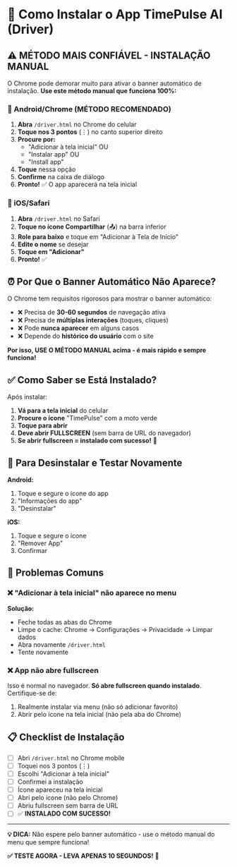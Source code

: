 # 📱 Como Instalar o App TimePulse AI (Driver)

## ⚠️ MÉTODO MAIS CONFIÁVEL - INSTALAÇÃO MANUAL

O Chrome pode demorar muito para ativar o banner automático de instalação. **Use este método manual que funciona 100%:**

### 📲 Android/Chrome (MÉTODO RECOMENDADO)

1. **Abra** `/driver.html` no Chrome do celular
2. **Toque nos 3 pontos** (⋮) no canto superior direito
3. **Procure por:**
   - "Adicionar à tela inicial" OU
   - "Instalar app" OU
   - "Install app"
4. **Toque** nessa opção
5. **Confirme** na caixa de diálogo
6. **Pronto!** ✅ O app aparecerá na tela inicial

### 🍎 iOS/Safari

1. **Abra** `/driver.html` no Safari
2. **Toque no ícone Compartilhar** (📤) na barra inferior
3. **Role para baixo** e toque em "Adicionar à Tela de Início"
4. **Edite o nome** se desejar
5. **Toque em "Adicionar"**
6. **Pronto!** ✅

## ⏰ Por Que o Banner Automático Não Aparece?

O Chrome tem requisitos rigorosos para mostrar o banner automático:

- ❌ Precisa de **30-60 segundos** de navegação ativa
- ❌ Precisa de **múltiplas interações** (toques, cliques)
- ❌ Pode **nunca aparecer** em alguns casos
- ❌ Depende do **histórico do usuário** com o site

**Por isso, USE O MÉTODO MANUAL acima - é mais rápido e sempre funciona!**

## ✅ Como Saber se Está Instalado?

Após instalar:

1. **Vá para a tela inicial** do celular
2. **Procure o ícone** "TimePulse" com a moto verde
3. **Toque para abrir**
4. **Deve abrir FULLSCREEN** (sem barra de URL do navegador)
5. **Se abrir fullscreen = instalado com sucesso!** 🎉

## 🔄 Para Desinstalar e Testar Novamente

**Android:**
1. Toque e segure o ícone do app
2. "Informações do app"
3. "Desinstalar"

**iOS:**
1. Toque e segure o ícone
2. "Remover App"
3. Confirmar

## 🐛 Problemas Comuns

### ❌ "Adicionar à tela inicial" não aparece no menu

**Solução:**
- Feche todas as abas do Chrome
- Limpe o cache: Chrome → Configurações → Privacidade → Limpar dados
- Abra novamente `/driver.html`
- Tente novamente

### ❌ App não abre fullscreen

Isso é normal no navegador. **Só abre fullscreen quando instalado**. Certifique-se de:
1. Realmente instalar via menu (não só adicionar favorito)
2. Abrir pelo ícone na tela inicial (não pela aba do Chrome)

## 📋 Checklist de Instalação

- [ ] Abri `/driver.html` no Chrome mobile
- [ ] Toquei nos 3 pontos (⋮) 
- [ ] Escolhi "Adicionar à tela inicial"
- [ ] Confirmei a instalação
- [ ] Ícone apareceu na tela inicial
- [ ] Abri pelo ícone (não pelo Chrome)
- [ ] Abriu fullscreen sem barra de URL
- [ ] ✅ **INSTALADO COM SUCESSO!**

---

**💡 DICA:** Não espere pelo banner automático - use o método manual do menu que sempre funciona!

**✅ TESTE AGORA - LEVA APENAS 10 SEGUNDOS!** 🚀
